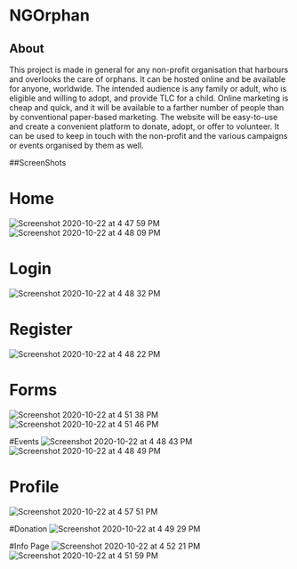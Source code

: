 # NGOrphan

## About
This project is made in general for any non-profit organisation that harbours and overlooks the care of orphans. It can be hosted online and be available for anyone, worldwide. The intended audience is any family or adult, who is eligible and willing to adopt, and provide TLC for a child.
Online marketing is cheap and quick, and it will be available to a farther number of people than by conventional paper-based marketing.
The website will be easy-to-use and create a convenient platform to donate, adopt, or offer to volunteer.
It can be used to keep in touch with the non-profit and the various campaigns or events organised by them as well.

##ScreenShots

# Home 
![Screenshot 2020-10-22 at 4 47 59 PM](https://user-images.githubusercontent.com/58876667/96865869-1ed02f80-1488-11eb-8ee4-88632d2f0bdf.png)
![Screenshot 2020-10-22 at 4 48 09 PM](https://user-images.githubusercontent.com/58876667/96865891-25f73d80-1488-11eb-9967-83755c474fd7.png)

# Login
![Screenshot 2020-10-22 at 4 48 32 PM](https://user-images.githubusercontent.com/58876667/96865952-3d362b00-1488-11eb-9ac5-6c9a83e4197e.png)

# Register
![Screenshot 2020-10-22 at 4 48 22 PM](https://user-images.githubusercontent.com/58876667/96866016-54751880-1488-11eb-97f6-5a58323f01b1.png)

# Forms
![Screenshot 2020-10-22 at 4 51 38 PM](https://user-images.githubusercontent.com/58876667/96866217-9f8f2b80-1488-11eb-9764-62c104de612e.png)
![Screenshot 2020-10-22 at 4 51 46 PM](https://user-images.githubusercontent.com/58876667/96866071-68b91580-1488-11eb-968d-c62760fd62d3.png)

#Events
![Screenshot 2020-10-22 at 4 48 43 PM](https://user-images.githubusercontent.com/58876667/96866099-71115080-1488-11eb-8551-404d8cb418f3.png)
![Screenshot 2020-10-22 at 4 48 49 PM](https://user-images.githubusercontent.com/58876667/96866117-75d60480-1488-11eb-8f22-72eb6ced4b2e.png)

# Profile
![Screenshot 2020-10-22 at 4 57 51 PM](https://user-images.githubusercontent.com/58876667/96866144-7ff80300-1488-11eb-8e54-67ad202e0b58.png)

#Donation
![Screenshot 2020-10-22 at 4 49 29 PM](https://user-images.githubusercontent.com/58876667/96866188-956d2d00-1488-11eb-8839-b6ed3454892c.png)

#Info Page
![Screenshot 2020-10-22 at 4 52 21 PM](https://user-images.githubusercontent.com/58876667/96866377-dc5b2280-1488-11eb-946d-d8d95058da6a.png)
![Screenshot 2020-10-22 at 4 51 59 PM](https://user-images.githubusercontent.com/58876667/96866388-e1b86d00-1488-11eb-9c50-72ec3afba4be.png)
